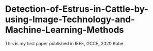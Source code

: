 # Detection-of-Estrus-in-Cattle-by-using-Image-Technology-and-Machine-Learning-Methods
This is my first paper published in IEEE, GCCE, 2020 Kobe.
